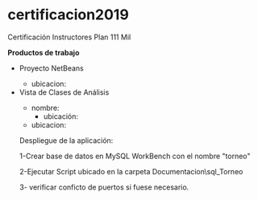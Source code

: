 # certificacion2019
Certificación Instructores Plan 111 Mil

<p><b><strong>Productos de trabajo</strong></b></p>

  <ul>
    <li>Proyecto NetBeans</li>     
      <ul>
        <li>ubicacion:</li>
      </ul>    
  </li>
  <li>Vista de Clases de Análisis</li> 
  <ul>
    <li>nombre: 
      <ul><li>ubicación:</li></ul>
    </li>  
    <li>ubicacion:</li>
  </ul>



<p>Despliegue de la aplicación:</p>
<p>1-Crear base de datos en MySQL WorkBench con el nombre "torneo"</p>
<p>2-Ejecutar Script ubicado en la carpeta Documentacion\sql_Torneo</p>
<p>3- verificar conficto de puertos si fuese necesario. </p>

